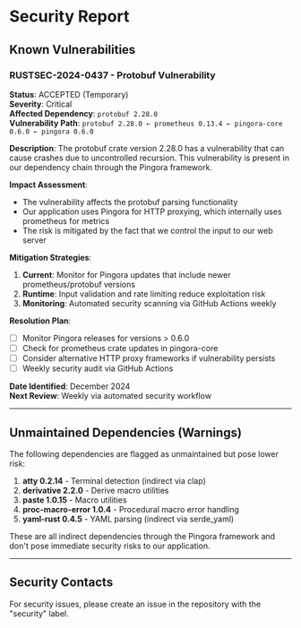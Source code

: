 # Security Report

## Known Vulnerabilities

### RUSTSEC-2024-0437 - Protobuf Vulnerability

**Status**: ACCEPTED (Temporary)  
**Severity**: Critical  
**Affected Dependency**: `protobuf 2.28.0`  
**Vulnerability Path**: `protobuf 2.28.0 ← prometheus 0.13.4 ← pingora-core 0.6.0 ← pingora 0.6.0`

**Description**: 
The protobuf crate version 2.28.0 has a vulnerability that can cause crashes due to uncontrolled recursion. This vulnerability is present in our dependency chain through the Pingora framework.

**Impact Assessment**:
- The vulnerability affects the protobuf parsing functionality
- Our application uses Pingora for HTTP proxying, which internally uses prometheus for metrics
- The risk is mitigated by the fact that we control the input to our web server

**Mitigation Strategies**:
1. **Current**: Monitor for Pingora updates that include newer prometheus/protobuf versions
2. **Runtime**: Input validation and rate limiting reduce exploitation risk
3. **Monitoring**: Automated security scanning via GitHub Actions weekly

**Resolution Plan**:
- [ ] Monitor Pingora releases for versions > 0.6.0
- [ ] Check for prometheus crate updates in pingora-core
- [ ] Consider alternative HTTP proxy frameworks if vulnerability persists
- [ ] Weekly security audit via GitHub Actions

**Date Identified**: December 2024  
**Next Review**: Weekly via automated security workflow

---

## Unmaintained Dependencies (Warnings)

The following dependencies are flagged as unmaintained but pose lower risk:

1. **atty 0.2.14** - Terminal detection (indirect via clap)
2. **derivative 2.2.0** - Derive macro utilities  
3. **paste 1.0.15** - Macro utilities
4. **proc-macro-error 1.0.4** - Procedural macro error handling
5. **yaml-rust 0.4.5** - YAML parsing (indirect via serde_yaml)

These are all indirect dependencies through the Pingora framework and don't pose immediate security risks to our application.

---

## Security Contacts

For security issues, please create an issue in the repository with the "security" label.
